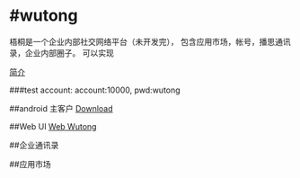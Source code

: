 #wutong
======
梧桐是一个企业内部社交网络平台（未开发完）， 包含应用市场，帐号，播思通讯录，企业内部圈子。
可以实现

<a href="https://github.com/wutongservice/wutong/raw/master/publish/Wutong.pptx"> 简介</a>

###test account: account:10000, pwd:wutong

##android 主客户
<a href="http://api.borqs.com/search?q=com.borqs.qiupu">Download</a>
<img href="https://github.com/wutongservice/wutong/blob/master/publish/stream.png"/>


##Web UI
<a href="http://bpc.borqs.com">Web Wutong</a>
<img href="https://github.com/wutongservice/wutong/raw/master/publish/web.png"/>

##企业通讯录
<img href="https://github.com/wutongservice/wutong/blob/master/publish/direct.png"/>
<img href="https://raw.githubusercontent.com/wutongservice/wutong/master/publish/directory.png"/>

##应用市场
<img href="https://raw.githubusercontent.com/wutongservice/wutong/master/publish/appstore.png"/>



